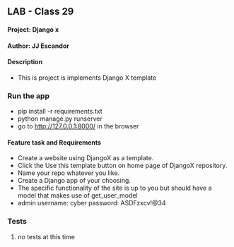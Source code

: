 ## LAB - Class 29

#### Project: Django x
#### Author: JJ Escandor


#### Description

 - This is project is implements Django X template

### Run the app

 - pip install -r requirements.txt
 - python manage.py runserver
 - go to http://127.0.0.1:8000/ in the browser

#### Feature task and Requirements

- Create a website using DjangoX as a template.
- Click the Use this template button on home page of DjangoX repository.
- Name your repo whatever you like.
- Create a Django app of your choosing.
- The specific functionality of the site is up to you but should have a model that makes use of get_user_model
- admin username: cyber password: ASDFzxcv!@34

### Tests

1. no tests at this time